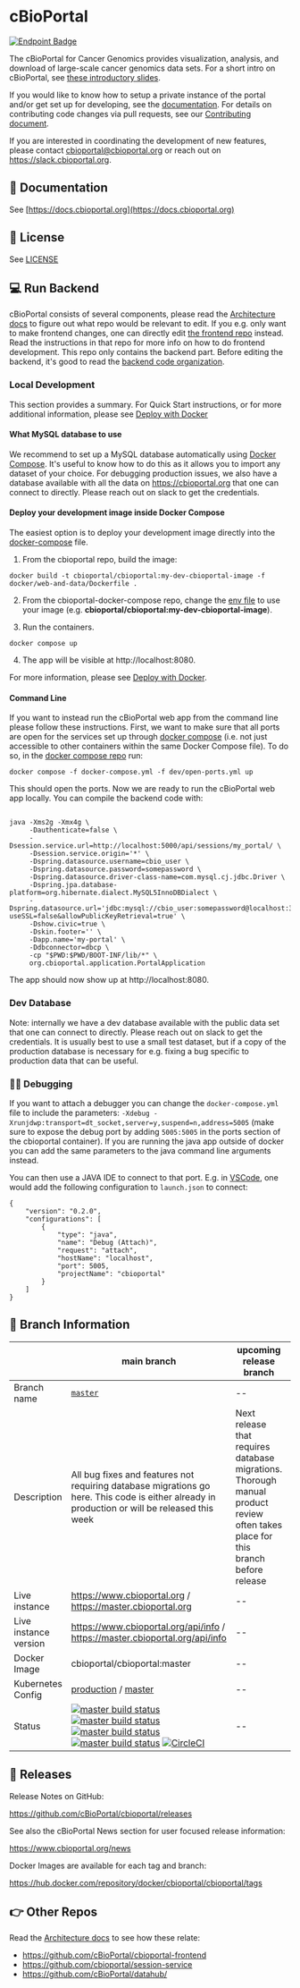 # cBioPortal

[![Endpoint Badge](https://img.shields.io/endpoint?url=https%3A%2F%2Fraw.githubusercontent.com%2FcBioPortal%2Fcbioportal-test%2Frefs%2Fheads%2Fmain%2Fsecurity-status.json)](https://docs.cbioportal.org/development/security/)

The cBioPortal for Cancer Genomics provides visualization, analysis, and download of large-scale cancer genomics data sets. For a short intro on cBioPortal, see [these introductory slides](https://docs.google.com/presentation/d/1hm0G77UklZnpQfFvywBfW2ZIsy8deKi5r1RfJarOPLg/edit?usp=sharing).

If you would like to know how to setup a private instance of the portal and/or get set up for developing, see the [documentation](https://docs.cbioportal.org). For details on contributing code changes via pull requests, see our [Contributing document](CONTRIBUTING.md).

If you are interested in coordinating the development of new features, please contact cbioportal@cbioportal.org or reach out on https://slack.cbioportal.org.

## 📘 Documentation
See [https://docs.cbioportal.org](https://docs.cbioportal.org)

## 🤝 License
See [LICENSE](./LICENSE)

## 💻 Run Backend
cBioPortal consists of several components, please read the [Architecture docs](https://docs.cbioportal.org/architecture-overview/) to figure out what repo would be relevant to edit. If you e.g. only want to make frontend changes, one can directly edit [the frontend repo](https://github.com/cbioportal/cbioportal-frontend) instead. Read the instructions in that repo for more info on how to do frontend development. This repo only contains the backend part. Before editing the backend, it's good to read the [backend code organization](docs/Backend-Code-Organization.md).

### Local Development

This section provides a summary. For Quick Start instructions, or for more additional information, please see [Deploy with Docker](https://docs.cbioportal.org/deployment/docker/)

#### What MySQL database to use
We recommend to set up a MySQL database automatically using [Docker Compose](https://github.com/cBioPortal/cbioportal-docker-compose). It's useful to know how to do this as it allows you to import any dataset of your choice. For debugging production issues, we also have a database available with all the data on https://cbioportal.org that one can connect to directly. Please reach out on slack to get the credentials.

#### Deploy your development image inside Docker Compose
The easiest option is to deploy your development image directly into the [docker-compose](https://github.com/cBioPortal/cbioportal-docker-compose/blob/5da068f0eb9b4f42db52ab5e91321b26a1826d7a/docker-compose.yml#L6) file. 

1. From the cbioportal repo, build the image:
```
docker build -t cbioportal/cbioportal:my-dev-cbioportal-image -f docker/web-and-data/Dockerfile .
```
2. From the cbioportal-docker-compose repo, change the [env file](https://github.com/cBioPortal/cbioportal-docker-compose/blob/master/.env) to use your image (e.g. **cbioportal/cbioportal:my-dev-cbioportal-image**).

3. Run the containers.
```
docker compose up
```

4. The app will be visible at http://localhost:8080.

For more information, please see [Deploy with Docker](https://docs.cbioportal.org/deployment/docker/#building-cbioportal).

#### Command Line

If you want to instead run the cBioPortal web app from the command line please follow these instructions. First, we want to make sure that all ports are open for the services set up through [docker compose](https://github.com/cBioPortal/cbioportal-docker-compose) (i.e. not just accessible to other containers within the same Docker Compose file). To do so, in the [docker compose repo](https://github.com/cBioPortal/cbioportal-docker-compose) run:

```
docker compose -f docker-compose.yml -f dev/open-ports.yml up
```
This should open the ports. Now we are ready to run the cBioPortal web app locally. You can compile the backend code with:

```

java -Xms2g -Xmx4g \
     -Dauthenticate=false \
     -Dsession.service.url=http://localhost:5000/api/sessions/my_portal/ \
     -Dsession.service.origin='*' \
     -Dspring.datasource.username=cbio_user \
     -Dspring.datasource.password=somepassword \
     -Dspring.datasource.driver-class-name=com.mysql.cj.jdbc.Driver \
     -Dspring.jpa.database-platform=org.hibernate.dialect.MySQL5InnoDBDialect \
     -Dspring.datasource.url='jdbc:mysql://cbio_user:somepassword@localhost:3306/cbioportal?useSSL=false&allowPublicKeyRetrieval=true' \
     -Dshow.civic=true \
     -Dskin.footer='' \
     -Dapp.name='my-portal' \
     -Ddbconnector=dbcp \
     -cp "$PWD:$PWD/BOOT-INF/lib/*" \
     org.cbioportal.application.PortalApplication
```

The app should now show up at http://localhost:8080.

### Dev Database

Note: internally we have a dev database available with the public data set that one can connect to directly. Please reach out on slack to get the credentials. It is usually best to use a small test dataset, but if a copy of the production database is necessary for e.g. fixing a bug specific to production data that can be useful.

### 🕵️‍♀️ Debugging

If you want to attach a debugger you can change the `docker-compose.yml` file to include the parameters: `-Xdebug -Xrunjdwp:transport=dt_socket,server=y,suspend=n,address=5005` (make sure to expose the debug port by adding `5005:5005` in the ports section of the cbioportal container). If you are running the java app outside of docker you can add the same parameters to the java command line arguments instead.

You can then use a JAVA IDE to connect to that port. E.g. in [VSCode](https://code.visualstudio.com/), one would add the following configuration to `launch.json` to connect:

```
{
    "version": "0.2.0",
    "configurations": [
        {
            "type": "java",
            "name": "Debug (Attach)",
            "request": "attach",
            "hostName": "localhost",
            "port": 5005,
            "projectName": "cbioportal"
        }
    ]
}
```

## 🌳 Branch Information

| | main branch | upcoming release branch | later release candidate branch |
| --- | --- | --- | --- |
| Branch name | [`master`](https://github.com/cBioPortal/cbioportal/tree/master) |  -- |  [`rc`](https://github.com/cBioPortal/cbioportal/tree/rc) |
| Description | All bug fixes and features not requiring database migrations go here. This code is either already in production or will be released this week | Next release that requires database migrations. Thorough manual product review often takes place for this branch before release | Later releases with features that require database migrations. This is useful to allow merging in new features without affecting the upcoming release. Could be seen as a development branch, but note that only high quality pull requests are merged. That is the feature should be pretty much ready for release after merge. |
| Live instance | https://www.cbioportal.org / https://master.cbioportal.org | -- | https://rc.cbioportal.org |
| Live instance version | https://www.cbioportal.org/api/info / https://master.cbioportal.org/api/info | -- | https://rc.cbioportal.org/api/info |
| Docker Image | cbioportal/cbioportal:master | --| cbioportal/cbioportal:rc |
| Kubernetes Config | [production](https://github.com/knowledgesystems/knowledgesystems-k8s-deployment/blob/master/cbioportal/cbioportal_spring_boot.yaml) / [master](https://github.com/knowledgesystems/knowledgesystems-k8s-deployment/blob/master/cbioportal/cbioportal_backend_master.yaml) | -- | [rc](https://github.com/knowledgesystems/knowledgesystems-k8s-deployment/blob/master/cbioportal/cbioportal_backend_rc.yaml) |
| Status | [![master build status](https://github.com/cbioportal/cbioportal/workflows/Core%20tests/badge.svg)](https://github.com/cBioPortal/cbioportal/actions/workflows/core-test.yml?query=branch%3Amaster) [![master build status](https://github.com/cbioportal/cbioportal/workflows/Integration%20tests/badge.svg)](https://github.com/cBioPortal/cbioportal/actions/workflows/integration-test.yml?query=branch%3Amaster) [![master build status](https://github.com/cbioportal/cbioportal/workflows/Docker%20Image%20CI/badge.svg)](https://github.com/cBioPortal/cbioportal/actions/workflows/dockerimage.yml?query=branch%3Amaster) [![master build status](https://github.com/cbioportal/cbioportal/workflows/Python%20validator/badge.svg)](https://github.com/cBioPortal/cbioportal/actions/workflows/validate-data.yml?query=branch%3Amaster) [![CircleCI](https://circleci.com/gh/cBioPortal/cbioportal/tree/master.svg?style=svg)](https://app.circleci.com/pipelines/github/cBioPortal/cbioportal?branch=master&filter=all) | -- | -- |

## 🚀 Releases
Release Notes on GitHub:

https://github.com/cBioPortal/cbioportal/releases

See also the cBioPortal News section for user focused release information:

https://www.cbioportal.org/news

Docker Images are available for each tag and branch:

https://hub.docker.com/repository/docker/cbioportal/cbioportal/tags

## 👉 Other Repos
Read the [Architecture docs](https://docs.cbioportal.org/2.1-deployment/architecture-overview) to see how these relate:

- https://github.com/cBioPortal/cbioportal-frontend
- https://github.com/cbioportal/session-service
- https://github.com/cBioPortal/datahub/
